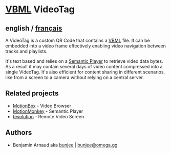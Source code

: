# [VBML](README.md) VideoTag

## english / [français](fr/VideoTag.md)

A VideoTag is a custom QR Code that contains a [VBML](https://omega.gg/VBML) file. It can be
embedded into a video frame effectively enabling video navigation between tracks and playlists.

It's text based and relies on a [Semantic Player](https://omega.gg/about/SemanticPlayer) to
retrieve video data bytes. As a result it may contain several days of video content compressed into
a single VideoTag. It's also efficient for content sharing in different scenarios, like from a
screen to a camera without relying on a central server.

## Related projects

- [MotionBox](https://omega.gg/MotionBox/sources) - Video Browser
- [MotionMonkey](https://omega.gg/MotionMonkey) - Semantic Player
- [tevolution](https://omega.gg/tevolution) - Remote Video Screen

## Authors

- Benjamin Arnaud aka [bunjee](https://bunjee.me) | <bunjee@omega.gg>
